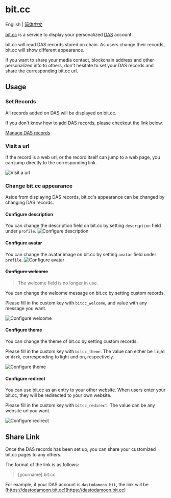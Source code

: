 # bit.cc

English | [简体中文](./README_CN.md)

[bit.cc](https://bit.cc) is a service to display your personalized [DAS](https://da.systems) account.

bit.cc will read DAS records stored on chain. As users change their records, bit.cc will show different appearance. 

If you want to share your media contact, blockchain address and other personalized info to others, don't hesitate to set your DAS records and share the corresponding bit.cc url.

## Usage

### Set Records
All records added on DAS will be displayed on bit.cc.

If you don't know how to add DAS records, please checkout the link below.

[Manage DAS records](https://dasystems.medium.com/das-is-now-listed-on-imtoken-619b1052b788)

### Visit a url
If the record is a web url, or the record itself can jump to a web page, you can jump directly to the corresponding link.

![Visit a url](./docs/visit.png)

### Change bit.cc appearance
Aside from displaying DAS records, bit.cc's appearance can be changed by changing DAS records.

#### Configure description
You can change the description field on bit.cc by setting `description` field under `profile`.
![Configure description](./docs/set_description.png)

#### Configure avatar
You can change the avatar image on bit.cc by setting `avatar` field under `profile`.
![Configure avatar](./docs/set_avatar.png)

#### ~~Configure welcome~~
> The welcome field is no longer in use.

You can change the welcome message on bit.cc by setting custom records.

Please fill in the custom key with `bitcc_welcome`, and value with any message you want.

![Configure welcome](./docs/set_welcome.png)

#### Configure theme
You can change the theme of bit.cc by setting custom records.

Please fill in the custom key with `bitcc_theme`. The value can either be `light` or `dark`, corresponding to light and on, respectively.

![Configure theme](./docs/theme_dark.png)

#### Configure redirect
You can use bit.cc as an entry to your other website. When users enter your bit.cc, they will be redirected to your own website.

Please fill in the custom key with `bitcc_redirect`. The value can be any website url you want.

![Configure redirect](./docs/set_redirect.png)

## Share Link
Once the DAS records has been set up, you can share your customized bit.cc pages to any others. 

The format of the link is as follows: 

> [yourname].bit.cc

For example, if your DAS account is `dastodamoon.bit`, the link will be [https://dastodamoon.bit.cc](https://dastodamoon.bit.cc)

